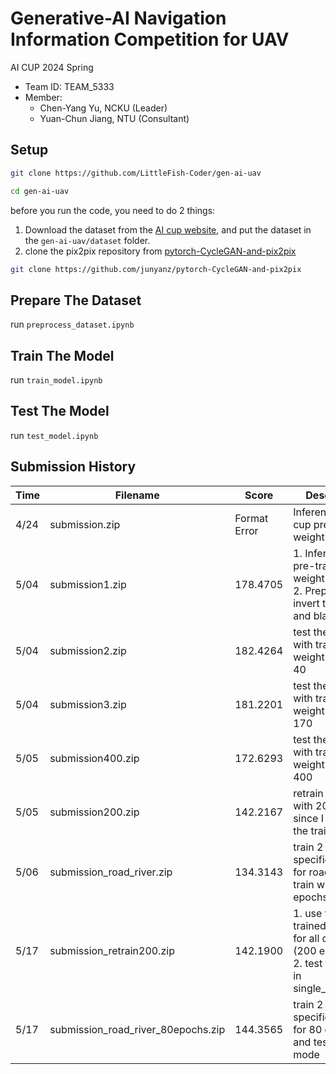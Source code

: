 # Generative-AI Navigation Information Competition for UAV

AI CUP 2024 Spring

- Team ID: TEAM_5333
- Member:
    - Chen-Yang Yu, NCKU (Leader)
    - Yuan-Chun Jiang, NTU (Consultant)

## Setup
```bash
git clone https://github.com/LittleFish-Coder/gen-ai-uav
```
```bash
cd gen-ai-uav
```
before you run the code, you need to do 2 things:
1. Download the dataset from the [AI cup website](https://tbrain.trendmicro.com.tw/Competitions/Details/34), and put the dataset in the `gen-ai-uav/dataset` folder.
2. clone the pix2pix repository from [pytorch-CycleGAN-and-pix2pix](https://github.com/junyanz/pytorch-CycleGAN-and-pix2pix)

```bash
git clone https://github.com/junyanz/pytorch-CycleGAN-and-pix2pix
```

## Prepare The Dataset
run `preprocess_dataset.ipynb`

## Train The Model
run `train_model.ipynb`

## Test The Model
run `test_model.ipynb`

## Submission History
| Time | Filename | Score | Description |
| --- | --- | --- | --- |
| 4/24 |submission.zip|Format Error| Inference with AI cup pretrained-weight|
|5/04 |submission1.zip|178.4705| 1. Inference with pre-trained-weight <br>2. Preprocess: invert the white and black color|
|5/04 |submission2.zip|182.4264| test the model with trained-weight-epoch-40|
|5/04 |submission3.zip|181.2201| test the model with trained-weight-epoch-170|
|5/05 |submission400.zip|172.6293| test the model with trained-weight-epoch-400|
|5/05 |submission200.zip|142.2167| retrain the model with 200 epoch since I misuse the training set|
|5/06 |submission_road_river.zip|134.3143| train 2 domain-specific models for road and river train with 200 epochs|
|5/17 |submission_retrain200.zip|142.1900| 1. use the re-trained weights for all dataset (200 epochs) <br>2. test the image in single_test_mode|
|5/17 |submission_road_river_80epochs.zip|144.3565|train 2 domain-specific models for 80 epochs and test in single mode|